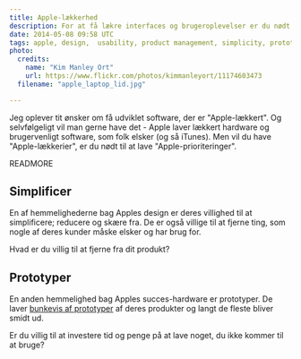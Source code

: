 ```yaml
---
title: Apple-lækkerhed
description: For at få lækre interfaces og brugeroplevelser er du nødt til at ofre noget
date: 2014-05-08 09:58 UTC
tags: apple, design,  usability, product management, simplicity, prototyping
photo:
  credits:
    name: "Kim Manley Ort"
    url: https://www.flickr.com/photos/kimmanleyort/11174603473
  filename: "apple_laptop_lid.jpg"

---
```


Jeg oplever tit ønsker om få udviklet software, der er "Apple-lækkert". Og selvfølgeligt vil man gerne have det - Apple laver lækkert hardware og brugervenligt software, som folk elsker (og så iTunes). Men vil du have "Apple-lækkerier", er du nødt til at lave "Apple-prioriteringer".

READMORE

## Simplificer

En af hemmelighederne bag Apples design er deres villighed til at simplificere; reducere og skære fra. De er også villige til at fjerne ting, som nogle af deres kunder måske elsker og har brug for.

Hvad er du villig til at fjerne fra dit produkt?

## Prototyper

En anden hemmelighed bag Apples succes-hardware er prototyper. De laver [bunkevis af prototyper](http://www.cultofmac.com/181782/every-iphone-prototype-apple-ever-made-before-released-the-first-iphone-gallery/) af deres produkter og langt de fleste bliver smidt ud.

Er du villig til at investere tid og penge på at lave noget, du ikke kommer til at bruge?

